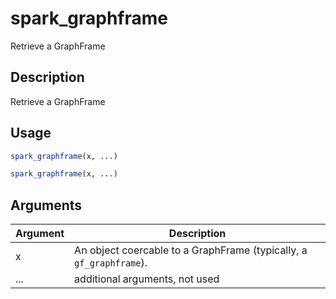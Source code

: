 # spark_graphframe


Retrieve a GraphFrame




## Description

Retrieve a GraphFrame





## Usage
```r
spark_graphframe(x, ...)

spark_graphframe(x, ...)
```




## Arguments


Argument      |Description
------------- |----------------
x | An object coercable to a GraphFrame (typically, a ``gf_graphframe``).
... | additional arguments, not used






